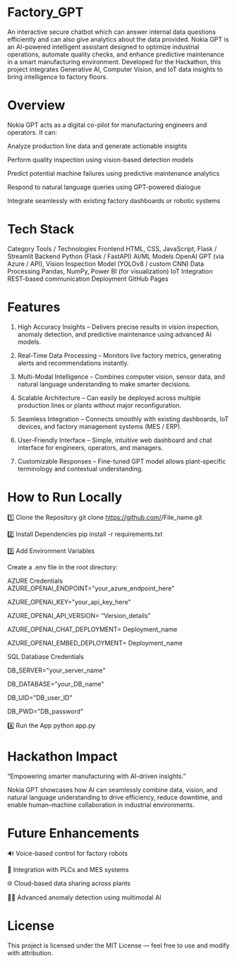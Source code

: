 # Factory_GPT
An interactive secure chatbot which can answer internal data questions efficiently and can also give analytics about the data provided.
Nokia GPT is an AI-powered intelligent assistant designed to optimize industrial operations, automate quality checks, and enhance predictive maintenance in a smart manufacturing environment.
Developed for the Hackathon, this project integrates Generative AI, Computer Vision, and IoT data insights to bring intelligence to factory floors.

# Overview

Nokia GPT acts as a digital co-pilot for manufacturing engineers and operators.
It can:

Analyze production line data and generate actionable insights

Perform quality inspection using vision-based detection models

Predict potential machine failures using predictive maintenance analytics

Respond to natural language queries using GPT-powered dialogue

Integrate seamlessly with existing factory dashboards or robotic systems

# Tech Stack
Category	        Tools / Technologies
Frontend	        HTML, CSS, JavaScript, Flask / Streamlit
Backend	Python    (Flask / FastAPI)
AI/ML Models	    OpenAI GPT (via Azure / API), Vision Inspection Model (YOLOv8 / custom CNN)
Data Processing	  Pandas, NumPy, Power BI (for visualization)
IoT Integration	  REST-based communication
Deployment	      GitHub Pages


# Features

1. High Accuracy Insights – Delivers precise results in vision inspection, anomaly detection, and predictive maintenance using advanced AI models.

2. Real-Time Data Processing – Monitors live factory metrics, generating alerts and recommendations instantly.

3. Multi-Modal Intelligence – Combines computer vision, sensor data, and natural language understanding to make smarter decisions.

4. Scalable Architecture – Can easily be deployed across multiple production lines or plants without major reconfiguration.

5. Seamless Integration – Connects smoothly with existing dashboards, IoT devices, and factory management systems (MES / ERP).

6. User-Friendly Interface – Simple, intuitive web dashboard and chat interface for engineers, operators, and managers.

7. Customizable Responses – Fine-tuned GPT model allows plant-specific terminology and contextual understanding.


# How to Run Locally
1️⃣ Clone the Repository
git clone https://github.com/<your-username>/File_name.git

2️⃣ Install Dependencies
pip install -r requirements.txt

3️⃣ Add Environment Variables

Create a .env file in the root directory:

AZURE Credentials
AZURE_OPENAI_ENDPOINT="your_azure_endpoint_here"

AZURE_OPENAI_KEY="your_api_key_here"

AZURE_OPENAI_API_VERSION= "Version_details"

AZURE_OPENAI_CHAT_DEPLOYMENT= Deployment_name

AZURE_OPENAI_EMBED_DEPLOYMENT= Deployment_name

SQL Database Credentials

DB_SERVER="your_server_name"

DB_DATABASE="your_DB_name"

DB_UID="DB_user_ID"

DB_PWD="DB_password"


4️⃣ Run the App
python app.py


# Hackathon Impact

“Empowering smarter manufacturing with AI-driven insights.”

Nokia GPT showcases how AI can seamlessly combine data, vision, and natural language understanding to drive efficiency, reduce downtime, and enable human–machine collaboration in industrial environments.

# Future Enhancements

🔊 Voice-based control for factory robots

🧰 Integration with PLCs and MES systems

🌐 Cloud-based data sharing across plants

🕵️‍♀️ Advanced anomaly detection using multimodal AI

# License

This project is licensed under the MIT License — feel free to use and modify with attribution.
